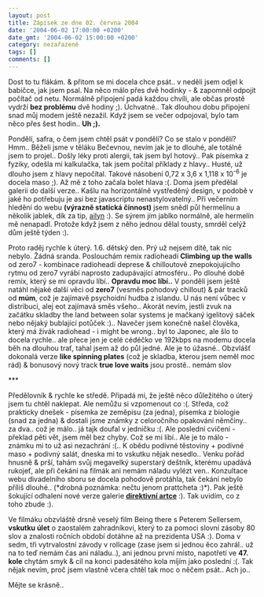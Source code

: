 ```yaml
---
layout: post
title: Zápisek ze dne 02. června 2004
date: '2004-06-02 17:00:00 +0200'
date_gmt: '2004-06-02 15:00:00 +0200'
category: nezařazené
tags: []
comments: []
---
```

<p>Dost to tu flákám. &amp; přitom se mi docela chce psát.. v neděli jsem odjel k babičce, jak jsem psal. Na něco  málo přes dvě hodinky - &amp; zapomněl odpojit počítač od netu. Normálně připojení padá každou chvíli, ale občas  prostě vydrží <strong>bez problému</strong> dvě hodiny ;). Úchvatné.. Tak dlouhou dobu připojení snad můj modem ještě nezažil.  Když jsem se večer odpojoval, bylo tam něco přes šest hodin.. <strong>Uh ;).</strong></p>
<p>Pondělí, safra, o čem jsem chtěl psát v pondělí? Co se stalo v pondělí? Hmm.. Běželi jsme v těláku Bečevnou,  nevím jak je to dlouhé, ale totálně jsem to projel.. Došly léky proti alergii, tak jsem byl hotový..  Pak písemka z fyziky, odešla mi kalkulačka, tak jsem počítal příklady z hlavy.. Husté, už dlouho jsem z hlavy  nepočítal. Takové násobení 0,72 x 3,6 x 1,118 x 10<sup>-6</sup> je docela maso ;). Až mě z toho začala bolet hlava :(.  Doma jsem předělal galerii do další verze.. Kašlu na horizontálně vystředěný design, v podobě v jaké ho potřebuju  je asi bez javascriptu nenastylovatelný.. Při večerním hledění do webu <strong>(výrazně statická činnost)</strong> jsem snědl  půl hermelínu a několik jablek, dík za tip, <a href="http://ailyn.wz.cz/rhapsody">ailyn</a> :).  Se sýrem jím jablko normálně, ale hermelín mě nenapadl. Protože když jsem z něho jednou dělal tousty, smrděl celýž dům  ještě týden :).</p>
<p>Proto raděj rychle k úterý. 1.6. dětský den. Prý už nejsem dítě, tak nic nebylo. Žádná sranda. Poslouchám  remix radioheadí <strong>Climbing up the walls</strong> od zero7 - kombinace radioheadí deprese &amp; chilloutově znepokojujícího  rytmu od zero7 vyrábí naprosto zadupávající atmosféru.. Po dlouhé době remix, který se mi opravdu líbí.. <strong>Opravdu  moc líbí..</strong> V pondělí  jsem ještě natáhl nějaké další věci od <strong>zero7</strong> (vesměs pohodový chillout) &amp; pár tracků od <strong>múm</strong>, což je zajímavě  psychoidní hudba z islandu. U nás není vůbec v distribuci, alej eot zajímavá směs všeho.. Akorát nevím, jestli zvuk na začátku skladby the land between solar systems je mačkaný  igelitový sáček nebo nějaký bublající potůček :).. Navečer jsem  konečně našel člověka, který má živák radiohead - i might be wrong.. byl to Japonec, ale šlo to docela rychle..  ale přece jen je celé cédéčko ve 192kbps na modemu docela běh na dlouhou trať, tahal jsem až do půl jedné.  Ale je to úžasné.. Obzvlášť dokonalá verze <strong>like spinning plates</strong> (což je skladba, kterou jsem neměl moc rád) &  bonusový nový track <strong>true love waits</strong> jsou prostě.. nemám slov</p>
<p>***</p>
<p>Předělovník &amp; rychle ke středě. Připadá mi, že ještě něco důležitého o úterý jsem tu chtěl naklepat. Ale nemůžu  si vzpomenout co :(. Středa, což prakticky dnešek - písemka ze zeměpisu (za jedna), písemka z biologie (snad za jedna)  &amp; dostali jsme známky z celoročního opakování němčiny.. za dva.. což je málo.. já tajk doufal v jedničku :(.  Ale poslední cvičení - překlad pěti vět, jsem měl bez chyby. Což se mi líbí.. Ale je to málo - známku mi to  už asi nezachrání :(.. K obědu podivné těstoviny + podivné maso + podivný salát, dneska mi to vskutku nějak nesedlo..  Venku pořád hnusně &amp; prší, tahám svůj megavelký superstarý deštník, kterému upadává rukojeť, ale při čekání  na filmák ani nemám náladu vylézt ven.. Konzultace webu divadelního sboru se docela pohodově protáhla, tak čekání  nebylo příliš dlouhé.. (*drobná poznámka: nečtu jenom prattcheta :)*). Pak ještě šokující odhalení nové verze  galerie <strong><a href="http://mgvforum.wz.cz/forum/info.php?autor=Ryska">direktivní artce</a></strong> :). Tak uvidím, co z toho  zbude :).</p>
<p>Ve filmáku obzvláště drsně veselý film Being there s Peterem Sellersem, <strong>vskutku úlet</strong> o zaostalém zahradníkovi,  který to za pomoci slovní zásoby 80 slov a znalosti ročních období dotáhne až na prezidenta USA :). Doma v sedm,  tři vytrvalostní závody v rollcage (zase jsem si jednou ěco zahrál.. už na to teď nemám čas ani náladu..), ani jednou první místo, napotřetí ve <strong>47. kole</strong> chytám smyk &amp; cíl na konci  padesátého kola míjím jako poslední :(. Tak nějak nevím, proč jsem vlastně včera chtěl tak moc o něčem psát..  Ach jo..</p>
<p>Mějte se krásně..</p>
